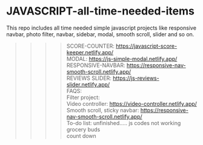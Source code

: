 # JAVASCRIPT-all-time-needed-items
This repo includes all time needed simple javascript projects like responsive navbar, photo filter, navbar, sidebar, modal, smooth scroll, slider and so on. <br>
>>>> SCORE-COUNTER: https://javascript-score-keeper.netlify.app/ <br>
>>>> MODAL: https://js-simple-modal.netlify.app/ <br>
>>>> RESPONSIVE-NAVBAR: https://responsive-nav-smooth-scroll.netlify.app/ <br>
>>>> REVIEWS SLIDER: https://js-reviews-slider.netlify.app/  <br>
>>>> FAQS: <br>
>>>> Filter project: <br>
>>>> Video controller: https://video-controller.netlify.app/ <br>
>>>> Smooth scroll, sticky navbar: https://responsive-nav-smooth-scroll.netlify.app/ <br>
>>>> To-do list: unfinished..... js codes not working <br>
>>>> grocery buds <br>
>>>> count down
